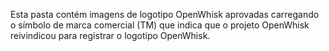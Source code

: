 Esta pasta contém imagens de logotipo OpenWhisk aprovadas carregando o símbolo de marca comercial (TM)
que indica que o projeto OpenWhisk reivindicou para registrar o logotipo OpenWhisk. 
